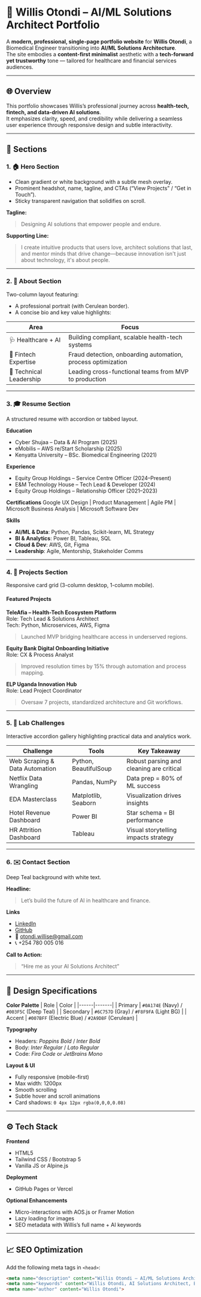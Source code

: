 # 💼 Willis Otondi – AI/ML Solutions Architect Portfolio

A **modern, professional, single-page portfolio website** for **Willis Otondi**, a Biomedical Engineer transitioning into **AI/ML Solutions Architecture**.  
The site embodies a **content-first minimalist** aesthetic with a **tech-forward yet trustworthy** tone — tailored for healthcare and financial services audiences.

---

## 🌐 Overview

This portfolio showcases Willis’s professional journey across **health-tech, fintech, and data-driven AI solutions**.  
It emphasizes clarity, speed, and credibility while delivering a seamless user experience through responsive design and subtle interactivity.

---

## 🧩 Sections

### 1. 🏠 Hero Section
- Clean gradient or white background with a subtle mesh overlay.  
- Prominent headshot, name, tagline, and CTAs (“View Projects” / “Get in Touch”).  
- Sticky transparent navigation that solidifies on scroll.  

**Tagline:**  
> Designing AI solutions that empower people and endure.

**Supporting Line:**  
> I create intuitive products that users love, architect solutions that last, and mentor minds that drive change—because innovation isn't just about technology, it's about people.

---

### 2. 👤 About Section
Two-column layout featuring:
- A professional portrait (with Cerulean border).
- A concise bio and key value highlights:

| Area | Focus |
|------|-------|
| 🩺 Healthcare + AI | Building compliant, scalable health-tech systems |
| 🏦 Fintech Expertise | Fraud detection, onboarding automation, process optimization |
| 🧠 Technical Leadership | Leading cross-functional teams from MVP to production |

---

### 3. 🎓 Resume Section
A structured resume with accordion or tabbed layout.

**Education**
- Cyber Shujaa – Data & AI Program (2025)
- eMobilis – AWS re/Start Scholarship (2025)
- Kenyatta University – BSc. Biomedical Engineering (2021)

**Experience**
- Equity Group Holdings – Service Centre Officer (2024–Present)
- E&M Technology House – Tech Lead & Developer (2024)
- Equity Group Holdings – Relationship Officer (2021–2023)

**Certifications**
Google UX Design | Product Management | Agile PM | Microsoft Business Analysis | Microsoft Software Dev

**Skills**
- **AI/ML & Data**: Python, Pandas, Scikit-learn, ML Strategy  
- **BI & Analytics**: Power BI, Tableau, SQL  
- **Cloud & Dev**: AWS, Git, Figma  
- **Leadership**: Agile, Mentorship, Stakeholder Comms

---

### 4. 🚀 Projects Section
Responsive card grid (3-column desktop, 1-column mobile).

#### Featured Projects
**TeleAfia – Health-Tech Ecosystem Platform**  
Role: Tech Lead & Solutions Architect  
Tech: Python, Microservices, AWS, Figma  
> Launched MVP bridging healthcare access in underserved regions.

**Equity Bank Digital Onboarding Initiative**  
Role: CX & Process Analyst  
> Improved resolution times by 15% through automation and process mapping.

**ELP Uganda Innovation Hub**  
Role: Lead Project Coordinator  
> Oversaw 7 projects, standardized architecture and Git workflows.

---

### 5. 🧪 Lab Challenges
Interactive accordion gallery highlighting practical data and analytics work.

| Challenge | Tools | Key Takeaway |
|------------|--------|--------------|
| Web Scraping & Data Automation | Python, BeautifulSoup | Robust parsing and cleaning are critical |
| Netflix Data Wrangling | Pandas, NumPy | Data prep = 80% of ML success |
| EDA Masterclass | Matplotlib, Seaborn | Visualization drives insights |
| Hotel Revenue Dashboard | Power BI | Star schema = BI performance |
| HR Attrition Dashboard | Tableau | Visual storytelling impacts strategy |

---

### 6. ✉️ Contact Section
Deep Teal background with white text.

**Headline:**  
> Let’s build the future of AI in healthcare and finance.

**Links**
- [LinkedIn](https://www.linkedin.com/in/willis-otondi/)
- [GitHub](https://github.com/otondi-willis)
- 📧 otondi.willise@gmail.com  
- 📞 +254 780 005 016

**Call to Action:**  
> “Hire me as your AI Solutions Architect”

---

## 🎨 Design Specifications

**Color Palette**
| Role | Color |
|------|-------|
| Primary | `#0A174E` (Navy) / `#003F5C` (Deep Teal) |
| Secondary | `#6C757D` (Gray) / `#F8F9FA` (Light BG) |
| Accent | `#007BFF` (Electric Blue) / `#2A9D8F` (Cerulean) |

**Typography**
- Headers: *Poppins Bold* / *Inter Bold*  
- Body: *Inter Regular* / *Lato Regular*  
- Code: *Fira Code* or *JetBrains Mono*

**Layout & UI**
- Fully responsive (mobile-first)
- Max width: 1200px
- Smooth scrolling
- Subtle hover and scroll animations
- Card shadows: `0 4px 12px rgba(0,0,0,0.08)`

---

## ⚙️ Tech Stack

**Frontend**
- HTML5  
- Tailwind CSS / Bootstrap 5  
- Vanilla JS or Alpine.js  

**Deployment**
- GitHub Pages or Vercel  

**Optional Enhancements**
- Micro-interactions with AOS.js or Framer Motion  
- Lazy loading for images  
- SEO metadata with Willis’s full name + AI keywords  

---

## 📈 SEO Optimization
Add the following meta tags in `<head>`:

```html
<meta name="description" content="Willis Otondi – AI/ML Solutions Architect portfolio showcasing health-tech and fintech innovation through AI, data analytics, and cloud solutions.">
<meta name="keywords" content="Willis Otondi, AI Solutions Architect, Biomedical Engineer, HealthTech, FinTech, Machine Learning, Power BI, Tableau, AWS">
<meta name="author" content="Willis Otondi">
